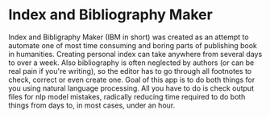 # Index and Bibliography Maker
Index and Bibligraphy Maker (IBM in short) was created as an attempt to automate one of most time consuming and boring parts of publishing book in humanities.
Creating personal index can take anywhere from several days to over a week. Also bibliography is often neglected by authors (or can be real pain if you're writing), so the editor has to go through all footnotes to check, correct or even create one.
Goal of this app is to do both things for you using natural language processing. All you have to do is check output files for nlp model mistakes, radically reducing time required to do both things from days to, in most cases, under an hour. 
